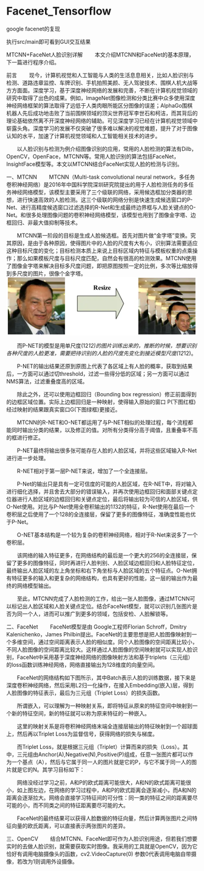 # Facenet_Tensorflow
google facenet的复现

执行src/main即可看到GUI交互结果

MTCNN+FaceNet人脸识别详解
  本文介绍MTCNN和FaceNet的基本原理，下一篇进行程序介绍。

前言
  现今，计算机视觉和人工智能与人类的生活息息相关，比如人脸识别与检测、道路违章监控、车牌识别、手机拍照美颜、无人驾驶技术、围棋人机大战等方方面面。深度学习，基于深度神经网络的发展和完善，不断在计算机视觉领域的研究中取得了出色的成果。例如，lmageNet图像检测和分类比赛中众多使用深度神经网络框架的算法取得了远低于人类肉眼所能区分图像的误差；AlphaGo围棋机器人先后成功地击败了当前围棋领域的顶尖世界冠军李世石和柯洁，而其背后的理论基础依然离不开深度神经网络的辅助。可见深度学习已经在计算机视觉领域中崭露头角。深度学习的发展不仅突破了很多难以解决的视觉难题，提升了对于图像认知的水平，加速了计算机视觉领域和人工智能相关技术的进步。

  以人脸识别与检测为例介绍图像识别的应用，常用的人脸检测的算法有Dilb，OpenCV，OpenFace，MTCNN等。常用人脸识别的算法包括FaceNet，InsightFace模型等。本文以MTCNN结合FaceNet实现人脸的检测与识别。

一、MTCNN
  MTCNN（Multi-task convolutional neural network，多任务卷积神经网络）是2016年中国科学院深圳研究院提出的用于人脸检测任务的多任务神经网络模型，该模型主要采用了三个级联的网络，采用候选框加分类器的思想，进行快速高效的人脸检测。这三个级联的网络分别是快速生成候选窗口的P-Net、进行高精度候选窗口过滤选择的R-Net和生成最终边界框与人脸关键点的O-Net。和很多处理图像问题的卷积神经网络模型，该模型也用到了图像金字塔、边框回归、非最大值抑制等技术。

  MTCNN第一阶段的目标是生成人脸候选框。首先对图片做“金字塔”变换。究其原因，是由于各种原因，使得图片中的人脸的尺度有大有小，识别算法需要适应这种目标尺度的变化；目标检测本质上来说上目标区域内特征与模板权重的点乘操作；那么如果模板尺度与目标尺度匹配，自然会有很高的检测效果。MTCNN使用了图像金字塔来解决目标多尺度问题，即把原图按照一定的比例，多次等比缩放得到多尺度的图片，很像个金字塔。
<img src="images/mtcnn1.png">


  而P-NET的模型是用单尺度(12*12)的图片训练出来的，推断的时候，想要识别各种尺度的人脸更准，需要把待识别的人脸的尺度先变化到接近模型尺度(12*12)。


  P-NET的输出结果还原到原图上代表了各区域上有人脸的概率，获取到结果后，一方面可以通过切threshold，过滤一些得分低的区域；另一方面可以通过NMS算法，过滤重叠度高的区域。

  除此之外，还可以使用边框回归（Bounding box regression）修正前面得到的边框区域位置。实际上边框回归是一种映射，使得输入原始的窗口 P(下图红框) 经过映射的结果跟真实窗口G(下图绿框)更接近。


  MTCNN的R-NET和O-NET都运用了与P-NET相似的处理过程，每个流程都能同时输出分类的结果，以及修正的值。对所有分类得分高于阈值，且重叠率不高的框进行修正。

  P-NET最终将输出很多张可能存在人脸的人脸区域，并将这些区域输入R-Net进行进一步处理。


  R-NET相对于第一层P-NET来说，增加了一个全连接层。


  P-Net的输出只是具有一定可信度的可能的人脸区域，在R-NET中，将对输入进行细化选择，并且舍去大部分的错误输入，并再次使用边框回归和面部关键点定位器进行人脸区域的边框回归和关键点定位，最后将输出较为可信的人脸区域，供O-Net使用。对比与P-Net使用全卷积输出的1*1*32的特征，R-Net使用在最后一个卷积层之后使用了一个128的全连接层，保留了更多的图像特征，准确度性能也优于P-Net。


  O-NET基本结构是一个较为复杂的卷积神经网络，相对于R-Net来说多了一个卷积层。


  该网络的输入特征更多，在网络结构的最后是一个更大的256的全连接层，保留了更多的图像特征，同时再进行人脸判别、人脸区域边框回归和人脸特征定位，最终输出人脸区域的左上角坐标和右下角坐标与人脸区域的五个特征点。O-Net拥有特征更多的输入和更复杂的网络结构，也具有更好的性能，这一层的输出作为最终的网络模型输出。


  至此，MTCNN完成了人脸检测的工作，给出一张人脸图像，通过MTCNN可以标记出人脸区域和人脸关键点定位。结合FaceNet模型，就可以识别几张图片是否为同一个人，进而可以推广到更多的领域，包括安检、人脸解锁等。

二、FaceNet
  FaceNet模型是由 Google工程师Florian Schroff，Dmitry Kalenichenko，James Philbin提出。FaceNet的主要思想是把人脸图像映射到一个多维空间，通过空间距离表示人脸的相似度。同个人脸图像的空间距离比较小，不同人脸图像的空间距离比较大。这样通过人脸图像的空间映射就可以实现人脸识别，FaceNet中采用基于深度神经网络的图像映射方法和基于triplets（三元组）的loss函数训练神经网络，网络直接输出为128维度的向量空间。

  FaceNet的网络结构如下图所示，其中Batch表示人脸的训练数据，接下来是深度卷积神经网络，然后采用L2归一化操作，在接入Embedding(嵌入)层，得到人脸图像的特征表示，最后为三元组（Triplet Loss）的损失函数。


  所谓嵌入，可以理解为一种映射关系，即将特征从原来的特征空间中映射到一个新的特征空间，新的特征就可以称为原来特征的一种嵌入。

  这里的映射关系是将卷积神经网络末端全连接层输出的特征映射到一个超球面上，然后再以Triplet Loss为监督信号，获得网络的损失与梯度。

  而Triplet Loss，就是根据三元组（Triplet）计算而来的损失（Loss）。其中，三元组由Anchor(A),Negative(N),Positive(P)组成，任意一张图片都可以作为一个基点（A），然后与它属于同一人的图片就是它的P，与它不属于同一人的图片就是它的N。其学习目标如下：


  网络没经过学习之前，A和P的欧式距离可能很大，A和N的欧式距离可能很小，如上图左边，在网络的学习过程中，A和P的欧式距离会逐渐减小，而A和N的距离会逐渐拉大。网络会直接学习特征间的可分性：同一类的特征之间的距离要尽可能的小，而不同类之间的特征距离要尽可能的大。

  FaceNet的最终结果可以获得人脸数据的特征向量，然后计算两张图片之间特征向量的欧氏距离，可以直接表示两张图片的差异。

三、OpenCV
  结合MTCNN、FaceNet即可作为人脸识别用途，但若我们想要实时的去做人脸识别，就需要获取实时图像。我采用的工具就是OpenCV，因为它恰好有调用电脑摄像头的函数，cv2.VideoCapture(0) 参数0代表调用电脑自带摄像，若改为1则调用外设摄像。
